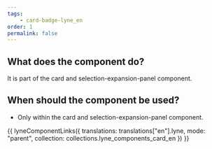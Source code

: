 ```yaml
---
tags: 
    - card-badge-lyne_en
order: 1
permalink: false
---
```


## What does the component do?
It is part of the card and selection-expansion-panel component.

## When should the component be used?
* Only within the card and selection-expansion-panel component.

{{ lyneComponentLinks({
  translations: translations["en"].lyne,
  mode: "parent",
  collection: collections.lyne_components_card_en
}) }}
